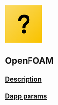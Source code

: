 ![dapp logo](./logo.png)
# OpenFOAM
## [Description](./package.json)
## [Dapp params](./iexec.json)
